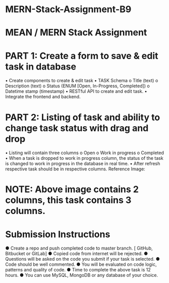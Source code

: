 # MERN-Stack-Assignment-B9

# MEAN / MERN Stack Assignment
# PART 1: Create a form to save & edit task in database
• Create components to create & edit task
• TASK Schema
o Title (text)
o Description (text)
o Status (ENUM [Open, In-Progress, Completed])
o Datetime stamp (timestamp)
• RESTful API to create and edit task.
• Integrate the frontend and backend.

# PART 2: Listing of task and ability to change task status with drag and drop
• Listing will contain three columns
o Open
o Work in progress
o Completed
• When a task is dropped to work in progress column, the status of the task is changed to
work in progress in the database in real time.
• After refresh respective task should be in respective columns.
Reference Image:

# NOTE: Above image contains 2 columns, this task contains 3 columns.

# Submission Instructions
● Create a repo and push completed code to master branch. [ GitHub, Bitbucket or GitLab]
● Copied code from internet will be rejected.
● Questions will be asked on the code you submit if your task is selected.
● Code should be well commented.
● You will be evaluated on code logic, patterns and quality of code.
● Time to complete the above task is 12 hours.
● You can use MySQL, MongoDB or any database of your choice.